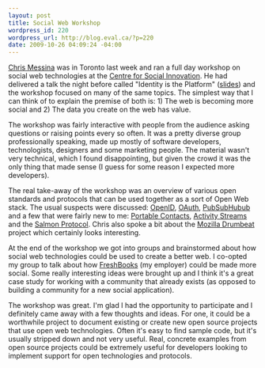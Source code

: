 ```yaml
--- 
layout: post
title: Social Web Workshop
wordpress_id: 220
wordpress_url: http://blog.eval.ca/?p=220
date: 2009-10-26 04:09:24 -04:00
---
```

<p><a href="http://www.factoryjoe.com">Chris Messina</a> was in Toronto last week and ran a full day workshop on social web technologies at the <a href="http://socialinnovation.ca/">Centre for Social Innovation</a>. He had delivered a talk the night before called "Identity is the Platform" (<a href="http://www.scribd.com/doc/20475401/Identity-is-the-Platform">slides</a>) and the workshop focused on many of the same topics. The simplest way that I can think of to explain the premise of both is: 1) The web is becoming more social and 2) The data you create on the web has value.</p>

<p>The workshop was fairly interactive with people from the audience asking questions or raising points every so often. It was a pretty diverse group professionally speaking, made up mostly of software developers, technologists, designers and some marketing people. The material wasn't very technical, which I found disappointing, but given the crowd it was the only thing that made sense (I guess for some reason I expected more developers).</p>

<p>The real take-away of the workshop was an overview of various open standards and protocols that can be used together as a sort of Open Web stack. The usual suspects were discussed: <a href="http://openid.net">OpenID</a>, <a href="http://oauth.net">OAuth</a>, <a href="http://pubsubhubbub.googlecode.com/">PubSubHubub</a> and a few that were fairly new to me: <a href="http://portablecontacts.net/">Portable Contacts</a>, <a href="http://activitystrea.ms/">Activity Streams</a> and the <a href="http://www.salmon-protocol.org/">Salmon Protocol</a>. Chris also spoke a bit about the <a href="https://wiki.mozilla.org/drumbeat">Mozilla Drumbeat</a> project which certainly looks interesting.</p>

<p>At the end of the workshop we got into groups and brainstormed about how social web technologies could be used to create a better web. I co-opted my group to talk about how <a href="http://www.freshbooks.com">FreshBooks</a> (my employer) could be made more social. Some really interesting ideas were brought up and I think it's a great case study for working with a community that already exists (as opposed to building a community for a new social application).</p>

<p>The workshop was great. I'm glad I had the opportunity to participate and I definitely came away with a few thoughts and ideas. For one, it could be a worthwhile project to document existing or create new open source projects that use open web technologies. Often it's easy to find sample code, but it's usually stripped down and not very useful. Real, concrete examples from open source projects could be extremely useful for developers looking to implement support for open technologies and protocols.</p>
